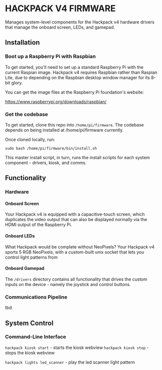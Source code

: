 # HACKPACK V4 FIRMWARE

Manages system-level components for the Hackpack v4 hardware drivers that manage the
onboard screen, LEDs, and gamepad.

## Installation

### Boot up a Raspberry Pi with Raspbian

To get started, you'll need to set up a standard Raspberry Pi with the current Raspian image. Hackpack v4 requires Raspbian rather than Raspian Lite, due to depending on the Raspbian desktop window manager for its 8-bit glory.

You can get the image files at the Raspberry Pi foundation's website:

https://www.raspberrypi.org/downloads/raspbian/

### Get the codebase

To get started, clone this repo into `/home/pi/firmware`. The codebase depends on
being installed at /home/pi/firmware currently.

Once cloned locally, run:

`sudo bash /home/pi/firmware/bin/install.sh`

This master install script, in turn, runs the install
scripts for each system component - drivers, kiosk,
and comms.

## Functionality

### Hardware

#### Onboard Screen

Your Hackpack v4 is equipped with a capacitive-touch
screen, which duplicates the video output that can also be displayed normally via the HDMI output of the
Raspberry Pi.

#### Onboard LEDs

What Hackpack would be complete without NeoPixels? Your
Hackpack v4 sports 5 RGB NeoPixels, with a custom-built
unix socket that lets you control light patterns from


####  Onboard Gamepad

The `/drivers` directory contains all functionality
that drives the custom inputs on the device - namely
the joystick and control buttons.


### Communications Pipeline

tbd

## System Control

### Command-Line Interface

`hackpack kiosk start` - starts the kiosk webview
`hackpack kiosk stop` - stops the kiosk webview

`hackpack lights led_scanner` - play the led scanner light pattern
